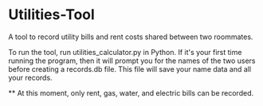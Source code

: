 # Utilities-Tool
A tool to record utility bills and rent costs shared between two roommates.

To run the tool, run utilities_calculator.py in Python.
If it's your first time running the program, then it will prompt you for the names of the two users before creating a records.db file.
This file will save your name data and all your records.

** At this moment, only rent, gas, water, and electric bills can be recorded.